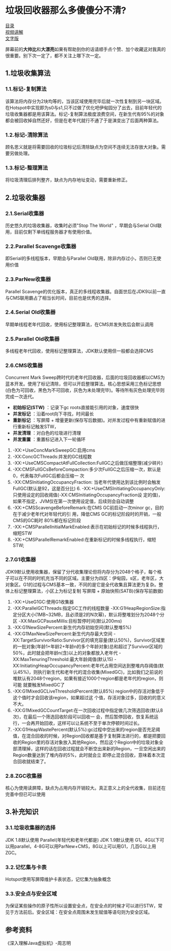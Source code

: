 # 垃圾回收器那么多傻傻分不清?
[目录](https://github.com/edanlx/SealBook/blob/master/catalog.md)  
[视频讲解](https://www.bilibili.com/video/BV1S5411V74U/)   
[文字版](https://github.com/edanlx/SealBook/blob/master/jvm/gcCollector.md)

屏幕前的**大帅比**和**大漂亮**如果有帮助到你的话请顺手点个赞、加个收藏这对我真的很重要。别下次一定了，都不关注上哪下次一定。

## 1.垃圾收集算法
### 1.1.标记-复制算法
该算法将内存分为2块均等的，当该区域使用完毕后就一次性复制到另一块区域。在Hotspot中实现即为s0与s1,只不过做了优化吧伊甸园分了出去，目前年轻代的垃圾收集器都是用该算法。标记-复制算法极度浪费空间，在新生代有95%的对象都会被回收掉自然还好，但是在老年代就行不通了于是演变出了后面两种算法。
### 1.2.标记-清除算法
顾名思义就是将需要回收的垃圾标记后清除缺点为空间不连续无法存放大对象。需要另做处理。
### 1.3.标记-整理算法
将垃圾清理后排列整齐，缺点为内存地址变动，需要重新修正。
## 2.垃圾收集器
### 2.1.Serial收集器
历史悠久的垃圾收集器，收集时必须"Stop The World" ，早期会与Serial Old联用，目前仅剩下单线程服务器才有使用价值。
### 2.2.Parallel Scavenge收集器
即Serial的多线程版本，早期会与Parallel Old联用，除非内存过小，否则已无使用价值
### 2.3.ParNew收集器
Parallel Scavenge的优化版本，真正的多线程收集器。自面世后在JDK9以前一直与CMS联用霸占了相当长时间，目前也是优秀的选择。
### 2.4.Serial Old收集器
早期单线程老年代回收，使用标记整理算法，在CMS并发失败后会默认调用
### 2.5.Parallel Old收集器
多线程老年代回收，使用标记整理算法，JDK默认使用但一般都会选择CMS
### 2.6.CMS收集器
Concurrent Mark Sweep跨时代的老年代回收器，后面的垃圾回收器都以CMS为蓝本开发。使用了标记清除，但可以开启整理算法。核心思想采用三色标记思想(白色为可回收，黑色为不可回收，灰色为未处理完毕)。等待所有灰色处理完毕则完成一次迭代。

* **初始标记(STW)** ：记录下gc roots直接能引用的对象，速度很快
* **并发标记** ：沿着root向下寻找，时间最长
* **重新标记** ：写屏障 + 增量更新(保存写后数据)。对并发过程中有重新赋值的进行重新标记触发STW，
* **并发清理** ：对白色的垃圾进行清理
* **并发重置** ：重置标记进入下一轮循环

1. -XX:+UseConcMarkSweepGC:启用cms
2. -XX:ConcGCThreads:并发的GC线程数
3. -XX:+UseCMSCompactAtFullCollection:FullGC之后做压缩整理(减少碎片)
4. -XX:CMSFullGCsBeforeCompaction:多少次FullGC之后压缩一次，默认是0，代表每次FullGC后都会压缩一 次
5. -XX:CMSInitiatingOccupancyFraction: 当老年代使用达到该比例时会触发FullGC(默认是92，这是百分比) 6. -XX:+UseCMSInitiatingOccupancyOnly:只使用设定的回收阈值(-XX:CMSInitiatingOccupancyFraction设 定的值)，如果不指定，JVM仅在第一次使用设定值，后续则会自动调整
7. -XX:+CMSScavengeBeforeRemark:在CMS GC前启动一次minor gc，目的在于减少老年代对年轻代的引 用，降低CMS GC的标记阶段时的开销，一般CMS的GC耗时 80%都在标记阶段
8. -XX:+CMSParallellnitialMarkEnabled:表示在初始标记的时候多线程执行，缩短STW
9. -XX:+CMSParallelRemarkEnabled:在重新标记的时候多线程执行，缩短STW;

### 2.7.G1收集器
JDK9默认使用收集器，保留了分代收集理论但将内存分为2048个格子，每个格子可以在不同的时机充当不同的区域。主要分为四区：伊甸园，s区，老年区，大对象区。G1的过程与CMS基本一致，不同的是它是全代收集且算法更为复杂。整体上标记整理算法，小区上为标记复制
写屏障 + 原始快照(SATB)(保存写前数据)

1. -XX:+UseG1GC:使用G1收集器
2. -XX:ParallelGCThreads:指定GC工作的线程数量 -XX:G1HeapRegionSize:指定分区大小(1MB~32MB，且必须是2的N次幂)，默认将整堆划分为2048个分区 -XX:MaxGCPauseMillis:目标暂停时间(默认200ms)
3. -XX:G1NewSizePercent:新生代内存初始空间(默认整堆5%)
4. -XX:G1MaxNewSizePercent:新生代内存最大空间 -XX:TargetSurvivorRatio:Survivor区的填充容量(默认50%)，Survivor区域里的一批对象(年龄1+年龄2+年龄n的多个年龄对象)总和超过了Survivor区域的50%，此时就会把年龄n(含)以上的对象都放入老年代 -XX:MaxTenuringThreshold:最大年龄阈值(默认15) -XX:InitiatingHeapOccupancyPercent:老年代占用空间达到整堆内存阈值(默认45%)，则执行新生代和老年代的混合收集(MixedGC)，比如我们之前说的堆默认有2048个region，如果有接近1000个region都是老年代的region，则可能 就要触发MixedGC了
5. -XX:G1MixedGCLiveThresholdPercent(默认85%) region中的存活对象低于这个值时才会回收该region，如果超过这 个值，存活对象过多，回收的的意义不大。
6. -XX:G1MixedGCCountTarget:在一次回收过程中指定做几次筛选回收(默认8次)，在最后一个筛选回收阶段可以回收一 会，然后暂停回收，恢复系统运行，一会再开始回收，这样可以让系统不至于单次停顿时间过长。
7. -XX:G1HeapWastePercent(默认5%):gc过程中空出来的region是否充足阈值，在混合回收的时候，对Region回收都是基于复制算法进行的，都是把要回收的Region里的存活对象放入其他Region，然后这个Region中的垃圾对象全部清理掉，这样的话在回收过程就会不断空出来新的Region，一旦空闲出来的Region数量达到了堆内存的5%，此时就会立 即停止混合回收，意味着本次混合回收就结束了。

### 2.8.ZGC收集器
核心为使用读屏障，缺点为占用内存开销较大。真正意义上的全代收集，目前还在完善中但已可以使用
## 3.补充知识
### 3.1.垃圾收集器的选择
JDK 1.8默认使用 Parallel(年轻代和老年代都是) JDK 1.9默认使用 G1。4G以下可以用parallel，4-8G可以用ParNew+CMS，8G以上可以用G1，几百G以上用ZGC。
### 3.2.记忆集与卡表
Hotspot使用写屏障维护卡表状态，记忆集为抽象概念
### 3.3.安全点与安全区域
为保证某些操作的原子性所以设置安全点，在安全点的时候才可以进行STW，常见于方法前后。安全区域：在安全点周围未发生赋值等语句则为安全区域。

## 参考资料
《深入理解Java虚拟机》-周志明